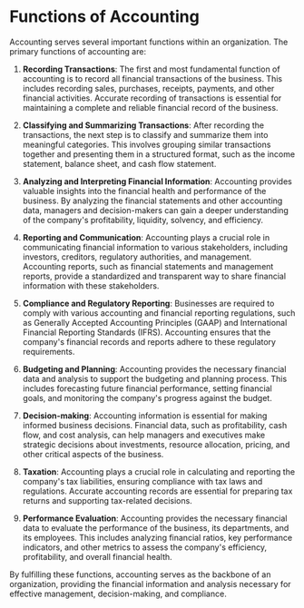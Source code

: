 # Functions of Accounting

Accounting serves several important functions within an organization. The primary functions of accounting are:

1. **Recording Transactions**: The first and most fundamental function of accounting is to record all financial transactions of the business. This includes recording sales, purchases, receipts, payments, and other financial activities. Accurate recording of transactions is essential for maintaining a complete and reliable financial record of the business.

2. **Classifying and Summarizing Transactions**: After recording the transactions, the next step is to classify and summarize them into meaningful categories. This involves grouping similar transactions together and presenting them in a structured format, such as the income statement, balance sheet, and cash flow statement.

3. **Analyzing and Interpreting Financial Information**: Accounting provides valuable insights into the financial health and performance of the business. By analyzing the financial statements and other accounting data, managers and decision-makers can gain a deeper understanding of the company's profitability, liquidity, solvency, and efficiency.

4. **Reporting and Communication**: Accounting plays a crucial role in communicating financial information to various stakeholders, including investors, creditors, regulatory authorities, and management. Accounting reports, such as financial statements and management reports, provide a standardized and transparent way to share financial information with these stakeholders.

5. **Compliance and Regulatory Reporting**: Businesses are required to comply with various accounting and financial reporting regulations, such as Generally Accepted Accounting Principles (GAAP) and International Financial Reporting Standards (IFRS). Accounting ensures that the company's financial records and reports adhere to these regulatory requirements.

6. **Budgeting and Planning**: Accounting provides the necessary financial data and analysis to support the budgeting and planning process. This includes forecasting future financial performance, setting financial goals, and monitoring the company's progress against the budget.

7. **Decision-making**: Accounting information is essential for making informed business decisions. Financial data, such as profitability, cash flow, and cost analysis, can help managers and executives make strategic decisions about investments, resource allocation, pricing, and other critical aspects of the business.

8. **Taxation**: Accounting plays a crucial role in calculating and reporting the company's tax liabilities, ensuring compliance with tax laws and regulations. Accurate accounting records are essential for preparing tax returns and supporting tax-related decisions.

9. **Performance Evaluation**: Accounting provides the necessary financial data to evaluate the performance of the business, its departments, and its employees. This includes analyzing financial ratios, key performance indicators, and other metrics to assess the company's efficiency, profitability, and overall financial health.

By fulfilling these functions, accounting serves as the backbone of an organization, providing the financial information and analysis necessary for effective management, decision-making, and compliance.
